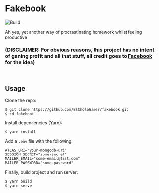 # Fakebook

![Build](https://github.com/ElCholoGamer/fakebook/workflows/Build/badge.svg)

Ah yes, yet another way of procrastinating homework whilst feeling productive

### (DISCLAIMER: For obvious reasons, this project has no intent of ganing profit and all that stuff, all credit goes to [Facebook](https://facebook.com) for the idea)

<br />

## Usage

Clone the repo:

```
$ git clone https://github.com/ElCholoGamer/fakebook.git
$ cd fakebook
```

Install dependencies (Yarn):

```
$ yarn install
```

Add a `.env` file with the following:

```
ATLAS_URI="your-mongodb-uri"
SESSION_SECRET="some-secret"
MAILER_EMAIL="some-email@test.com"
MAILER_PASSWORD="some-password"
```

Finally, build project and run server:

```
$ yarn build
$ yarn serve
```
